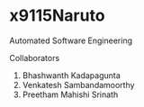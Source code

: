 # x9115Naruto
Automated Software Engineering

Collaborators

1. Bhashwanth Kadapagunta
2. Venkatesh Sambandamoorthy
3. Preetham Mahishi Srinath
